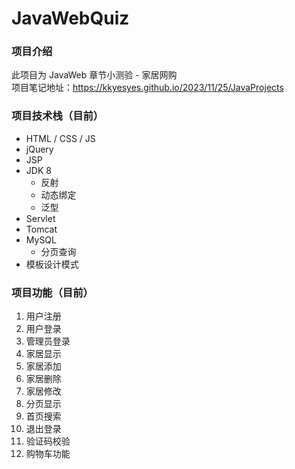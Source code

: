 # JavaWebQuiz
### 项目介绍
此项目为 JavaWeb 章节小测验 - 家居网购<br>
项目笔记地址：https://kkyesyes.github.io/2023/11/25/JavaProjects

### 项目技术栈（目前）
- HTML / CSS / JS
- jQuery
- JSP
- JDK 8
  - 反射
  - 动态绑定
  - 泛型
- Servlet
- Tomcat
- MySQL
  - 分页查询
- 模板设计模式

### 项目功能（目前）
1. 用户注册
2. 用户登录
3. 管理员登录
4. 家居显示
5. 家居添加
6. 家居删除
7. 家居修改
8. 分页显示
9. 首页搜索
10. 退出登录
11. 验证码校验
12. 购物车功能